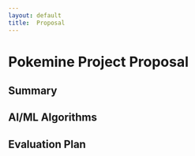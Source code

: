 ```yaml
---
layout: default
title:  Proposal
---
```


# Pokemine Project Proposal
## Summary

## AI/ML Algorithms

## Evaluation Plan